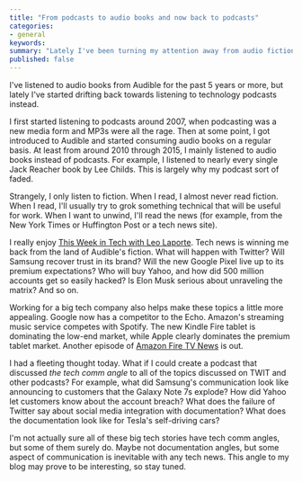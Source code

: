 ```yaml
---
title: "From podcasts to audio books and now back to podcasts"
categories:
- general
keywords: 
summary: "Lately I've been turning my attention away from audio fiction and back into technology podcasts. I'm curious whether looking at the tech comm angle associated with technology news might provide a fruitful angle for blog posts and discussion."
published: false
---
```


I've listened to audio books from Audible for the past 5 years or more, but lately I've started drifting back towards listening to technology podcasts instead. 

I first started listening to podcasts around 2007, when podcasting was a new media form and MP3s were all the rage. Then at some point, I got introduced to Audible and started consuming audio books on a regular basis. At least from around 2010 through 2015, I mainly listened to audio books instead of podcasts. For example, I listened to nearly every single Jack Reacher book by Lee Childs. This is largely why my podcast sort of faded.

Strangely, I only listen to fiction. When I read, I almost never read fiction. When I read, I'll usually try to grok something technical that will be useful for work. When I want to unwind, I'll read the news (for example, from the New York Times or Huffington Post or a tech news site). 

I really enjoy [This Week in Tech with Leo Laporte](https://twit.tv/shows/this-week-in-tech). Tech news is winning me back from the land of Audible's fiction. What will happen with Twitter? Will Samsung recover trust in its brand? Will the new Google Pixel live up to its premium expectations? Who will buy Yahoo, and how did 500 million accounts get so easily hacked? Is Elon Musk serious about unraveling the matrix? And so on. 

Working for a big tech company also helps make these topics a little more appealing. Google now has a competitor to the Echo. Amazon's streaming music service competes with Spotify. The new Kindle Fire tablet is dominating the low-end market, while Apple clearly dominates the premium tablet market. Another episode of [Amazon Fire TV News](http://www.aftvnews.com/) is out.

I had a fleeting thought today. What if I could create a podcast that discussed *the tech comm angle* to all of the topics discussed on TWIT and other podcasts? For example, what did Samsung's communication look like announcing to customers that the Galaxy Note 7s explode? How did Yahoo let customers know about the account breach? What does the failure of Twitter say about social media integration with documentation? What does the documentation look like for Tesla's self-driving cars?

I'm not actually sure all of these big tech stories have tech comm angles, but some of them surely do. Maybe not documentation angles, but some aspect of communication is inevitable with any tech news. This angle to my blog may prove to be interesting, so stay tuned.